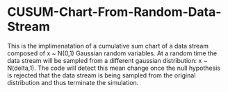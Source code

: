 # CUSUM-Chart-From-Random-Data-Stream

This is the implimenatation of a cumulative sum chart of a data stream composed of x ~ N(0,1) Gaussian random variables. At a random time the data stream will be sampled from a different gaussian distribution:
x ~ N(delta,1). The code will detect this mean change once the null hypothesis is rejected that the data stream is being sampled from the original distribution and thus terminate the simulation. 
